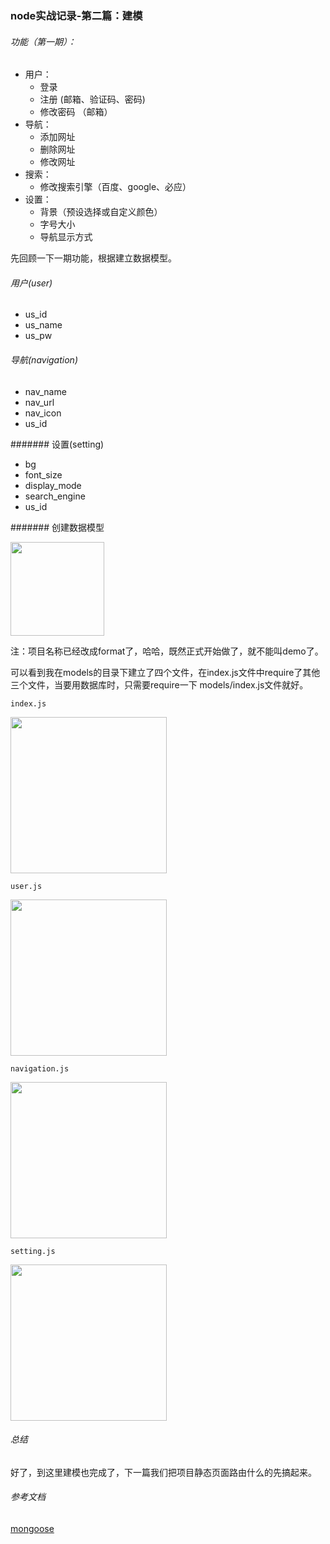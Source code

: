 ### node实战记录-第二篇：建模


###### 功能（第一期）：
- 用户：
  - 登录
  - 注册 (邮箱、验证码、密码)
  - 修改密码 （邮箱）	
- 导航：
  - 添加网址
  - 删除网址
  - 修改网址
- 搜索：
  - 修改搜索引擎（百度、google、必应）
- 设置：
  - 背景（预设选择或自定义颜色）
  - 字号大小
  - 导航显示方式
  
  
 
 先回顾一下一期功能，根据建立数据模型。
 
 
###### 用户(user)

- us_id
- us_name
- us_pw

###### 导航(navigation)

- nav_name
- nav_url
- nav_icon
- us_id

####### 设置(setting)

- bg
- font_size
- display_mode
- search_engine
- us_id


####### 创建数据模型


<img src="http://7xpwoh.com1.z0.glb.clouddn.com/16-6-8/1438611.jpg" width="150" />

注：项目名称已经改成format了，哈哈，既然正式开始做了，就不能叫demo了。

可以看到我在models的目录下建立了四个文件，在index.js文件中require了其他三个文件，当要用数据库时，只需要require一下 models/index.js文件就好。

`index.js`

<img src="http://7xpwoh.com1.z0.glb.clouddn.com/16-6-8/29801225.jpg" width="250" />

`user.js`

<img src="http://7xpwoh.com1.z0.glb.clouddn.com/16-6-8/63489595.jpg" width="250" />

`navigation.js`

<img src="http://7xpwoh.com1.z0.glb.clouddn.com/16-6-8/96980224.jpg" width="250" />

`setting.js`

<img src="http://7xpwoh.com1.z0.glb.clouddn.com/16-6-8/82056918.jpg" width="250" />



###### 总结

好了，到这里建模也完成了，下一篇我们把项目静态页面路由什么的先搞起来。

###### 参考文档

[mongoose](http://www.nodeclass.com/api/mongoose.html#guide_connections)









